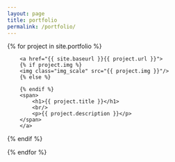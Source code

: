 ```yaml
---
layout: page
title: portfolio
permalink: /portfolio/
---
```


{% for project in site.portfolio %}


<div class="project ">
 
        <a href="{{ site.baseurl }}{{ project.url }}">
        {% if project.img %}
        <img class="img_scale" src="{{ project.img }}"/>
        {% else %}
        
        {% endif %}    
        <span>
            <h1>{{ project.title }}</h1>
            <br/>
            <p>{{ project.description }}</p>
        </span>
        </a>

</div>

{% endif %}

{% endfor %}
